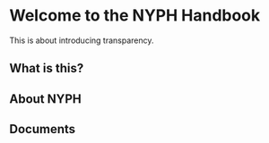 # Welcome to the NYPH Handbook

This is about introducing transparency.

## What is this?

## About NYPH

## Documents
